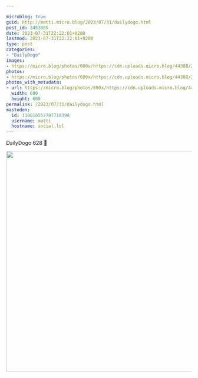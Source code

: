 ```yaml
---

microblog: true
guid: http://matti.micro.blog/2023/07/31/dailydogo.html
post_id: 3453085
date: 2023-07-31T22:22:01+0200
lastmod: 2023-07-31T22:22:01+0200
type: post
categories:
- "DailyDogo"
images:
- https://micro.blog/photos/600x/https://cdn.uploads.micro.blog/44388/2023/a0572e8232a84b999eaaef0862a50adf.jpg
photos:
- https://micro.blog/photos/600x/https://cdn.uploads.micro.blog/44388/2023/a0572e8232a84b999eaaef0862a50adf.jpg
photos_with_metadata:
- url: https://micro.blog/photos/600x/https://cdn.uploads.micro.blog/44388/2023/a0572e8232a84b999eaaef0862a50adf.jpg
  width: 600
  height: 600
permalink: /2023/07/31/dailydogo.html
mastodon:
  id: 110810557787718398
  username: matti
  hostname: social.lol
---
```

DailyDogo 628 🐶

<img src="https://micro.blog/photos/600x/https://blog.martin-haehnel.de/uploads/2023/a0572e8232a84b999eaaef0862a50adf.jpg" width="600" height="600" alt="" />
